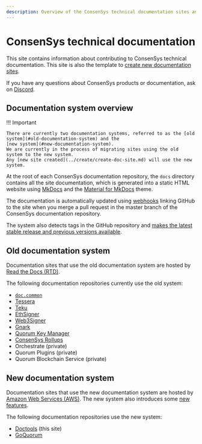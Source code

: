 ```yaml
---
description: Overview of the ConsenSys technical documentation sites and systems
---
```


# ConsenSys technical documentation

This site contains information about contributing to ConsenSys technical documentation.
This site is also the template to [create new documentation sites](../create/create-doc-site.md).

If you have any questions about ConsenSys products or documentation, ask on [Discord](https://discord.gg/6cfyqRGbzq).

## Documentation system overview

!!! Important

    There are currently two documentation systems, referred to as the [old system](#old-documentation-system) and the
    [new system](#new-documentation-system).
    We are currently in the process of migrating sites using the old system to the new system.
    Any [new site created](../create/create-doc-site.md) will use the new system.

At the root of each ConsenSys documentation repository, the `docs` directory contains all the site documentation, which
is generated into a static HTML website using [MkDocs](https://www.mkdocs.org/) and the
[Material for MkDocs](https://squidfunk.github.io/mkdocs-material/) theme.

The documentation is automatically updated using [webhooks](https://docs.readthedocs.io/en/stable/integrations.html)
linking GitHub to the site when you merge a pull request in the master branch of the ConsenSys documentation repository.

The system also detects tags in the GitHub repository and [makes the latest stable release and previous versions
available](../reference/release-process.md).

## Old documentation system

Documentation sites that use the old documentation system are hosted by [Read the Docs (RTD)](https://readthedocs.org/).

The following documentation repositories currently use the old system:

- [`doc.common`](https://github.com/ConsenSys/doc.common)
- [Tessera](https://github.com/Consensys/doc.tessera)
- [Teku](https://github.com/Consensys/doc.teku)
- [EthSigner](https://github.com/Consensys/doc.ethsigner)
- [Web3Signer](https://github.com/Consensys/doc.web3signer)
- [Gnark](https://github.com/consensys/doc.gnark)
- [Quorum Key Manager](https://github.com/consensys/doc.quorum-key-manager)
- [ConsenSys Rollups](https://github.com/consensys/doc.rollups)
- Orchestrate (private)
- Quorum Plugins (private)
- Quorum Blockchain Service (private)

## New documentation system

Documentation sites that use the new documentation system are hosted by [Amazon Web Services (AWS)](https://aws.amazon.com/).
The new system also introduces some [new features](new-features.md).

The following documentation repositories use the new system:

- [Doctools](https://github.com/ConsenSys/doctools.template-site) (this site)
- [GoQuorum](https://github.com/consensys/doc.goquorum)
